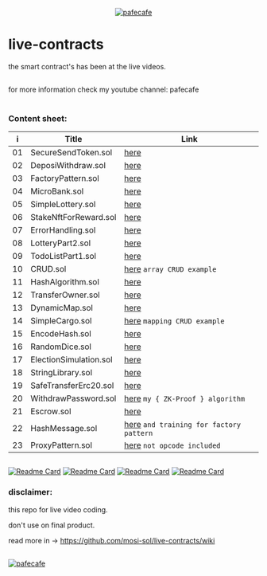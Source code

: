 <p align="center"> 
  <!-- <a href="https://twitter.com/cafe_pafe" target="blank"><img src="https://img.shields.io/twitter/follow/cafe_pafe?logo=twitter&style=plastic&labelColor=334455" alt="cafe_pafe" /></a> --> 
<a href="https://youtube.com/pafecafe" target="blank"><img src="https://img.shields.io/badge/youtube-watch-red/follow/cafe_pafe?logo=youtube&style=plastic&logoColor=red&labelColor=334455" alt="pafecafe" /></a> 
</p>

# live-contracts
the smart contract's has been at the live videos.
##
for more information check my youtube channel: pafecafe

#
### Content sheet:

| i | Title | Link |
| ---- | ---- | ---- |
| 01| SecureSendToken.sol | [here](https://github.com/mosi-sol/live-contracts/tree/main/episode-1) | 
| 02| DeposiWithdraw.sol | [here](https://github.com/mosi-sol/live-contracts/tree/main/episode-2) | 
| 03| FactoryPattern.sol | [here](https://github.com/mosi-sol/live-contracts/tree/main/episode-3) | 
| 04| MicroBank.sol | [here](https://github.com/mosi-sol/live-contracts/tree/main/episode-4) | 
| 05| SimpleLottery.sol | [here](https://github.com/mosi-sol/live-contracts/tree/main/episode-5) | 
| 06| StakeNftForReward.sol | [here](https://github.com/mosi-sol/live-contracts/tree/main/episode-6) | 
| 07| ErrorHandling.sol | [here](https://github.com/mosi-sol/live-contracts/tree/main/episode-7) | 
| 08| LotteryPart2.sol | [here](https://github.com/mosi-sol/live-contracts/tree/main/episode-8) | 
| 09| TodoListPart1.sol | [here](https://github.com/mosi-sol/live-contracts/tree/main/episode-9) | 
| 10| CRUD.sol | [here](https://github.com/mosi-sol/live-contracts/tree/main/episode-10) `array CRUD example` | 
| 11| HashAlgorithm.sol | [here](https://github.com/mosi-sol/live-contracts/tree/main/episode-11) | 
| 12| TransferOwner.sol | [here](https://github.com/mosi-sol/live-contracts/tree/main/episode-12) | 
| 13| DynamicMap.sol | [here](https://github.com/mosi-sol/live-contracts/tree/main/episode-13) | 
| 14| SimpleCargo.sol | [here](https://github.com/mosi-sol/live-contracts/tree/main/episode-14) `mapping CRUD example` | 
| 15| EncodeHash.sol | [here](https://github.com/mosi-sol/live-contracts/tree/main/episode-15) | 
| 16| RandomDice.sol | [here](https://github.com/mosi-sol/live-contracts/tree/main/episode-16) | 
| 17| ElectionSimulation.sol | [here](https://github.com/mosi-sol/live-contracts/tree/main/episode-17) | 
| 18| StringLibrary.sol | [here](https://github.com/mosi-sol/live-contracts/tree/main/episode-18) | 
| 19| SafeTransferErc20.sol | [here](https://github.com/mosi-sol/live-contracts/tree/main/episode-19) | 
| 20| WithdrawPassword.sol | [here](https://github.com/mosi-sol/live-contracts/tree/main/episode-20) `my { ZK-Proof } algorithm` | 
| 21| Escrow.sol | [here](https://github.com/mosi-sol/live-contracts/tree/main/episode-21) | 
| 22| HashMessage.sol | [here](https://github.com/mosi-sol/live-contracts/tree/main/episode-22) `and training for factory pattern` | 
| 23| ProxyPattern.sol | [here](https://github.com/mosi-sol/live-contracts/tree/main/episode-23) `not opcode included` | 

##

[![Readme Card](https://github-readme-stats.vercel.app/api/pin/?username=mosi-sol&repo=live-contracts)](https://github.com/mosi-sol/live-contracts)
[![Readme Card](https://github-readme-stats.vercel.app/api/pin/?username=mosi-sol&repo=live-contracts-s2)](https://github.com/mosi-sol/live-contracts-s2)
[![Readme Card](https://github-readme-stats.vercel.app/api/pin/?username=mosi-sol&repo=live-contract-s3)](https://github.com/mosi-sol/live-contract-s3)
[![Readme Card](https://github-readme-stats.vercel.app/api/pin/?username=mosi-sol&repo=live-contracts-s4)](https://github.com/mosi-sol/live-contracts-s4)

### disclaimer:

this repo for live video coding.

don't use on final product.

read more in -> https://github.com/mosi-sol/live-contracts/wiki

##

<div>
<span align="left"> 
<a href="https://github.com/mosi-sol/live-contracts" target="blank">
  <img src="https://img.shields.io/github/license/mosi-sol/live-contracts" alt="pafecafe" /></a> 
</span>
<!-- <span align="center"> 
<a href="https://img.shields.io/twitter/url?url=https%3A%2F%2Fgithub.com%2Fmosi-sol%2Flive-contracts" target="blank"><img src="https://img.shields.io/twitter/url?url=https%3A%2F%2Fgithub.com%2Fmosi-sol%2Flive-contracts" alt="pafecafe" /></a> 
</span> -->
</div>



